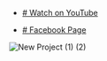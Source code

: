 
- [# Watch on YouTube](https://www.youtube.com/watch?v=r6FmGVNMx1w&t=135s)


- [# Facebook Page](https://bit.ly/3570AUx)


![New Project (1) (2)](https://user-images.githubusercontent.com/72684684/121431375-c015e280-c992-11eb-8c41-dd55f2dc8e67.png)
